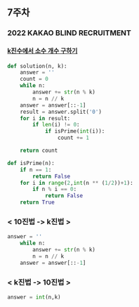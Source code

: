 ## 7주차

### 2022 KAKAO BLIND RECRUITMENT

#### [k진수에서 소수 개수 구하기](https://programmers.co.kr/learn/courses/30/lessons/92335)

```python
def solution(n, k):
    answer = ''
    count = 0
    while n:
        answer += str(n % k)
        n = n // k
    answer = answer[::-1]
    result = answer.split('0')   
    for i in result:
        if len(i) != 0:
            if isPrime(int(i)):
                count += 1

    return count

def isPrime(n):
    if n == 1:
        return False
    for i in range(2,int(n ** (1/2))+1):
        if n % i == 0:
            return False
    return True
```

### < 10진법 -> k진법 >

```python
answer = ''
    while n:
        answer += str(n % k)
        n = n // k
    answer = answer[::-1]
```

### < k진법 -> 10진법 >
```python
answer = int(n,k)
```